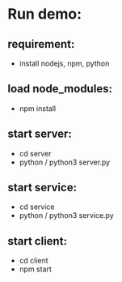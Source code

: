 # Run demo:
## requirement:
- install nodejs, npm, python

## load node_modules:
- npm install

## start server:
- cd server
- python / python3 server.py

## start service:
- cd service
- python / python3 service.py

## start client:
- cd client
- npm start